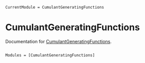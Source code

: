 ```@meta
CurrentModule = CumulantGeneratingFunctions
```

# CumulantGeneratingFunctions

Documentation for [CumulantGeneratingFunctions](https://github.com/jw3126/CumulantGeneratingFunctions.jl).

```@index
```

```@autodocs
Modules = [CumulantGeneratingFunctions]
```

